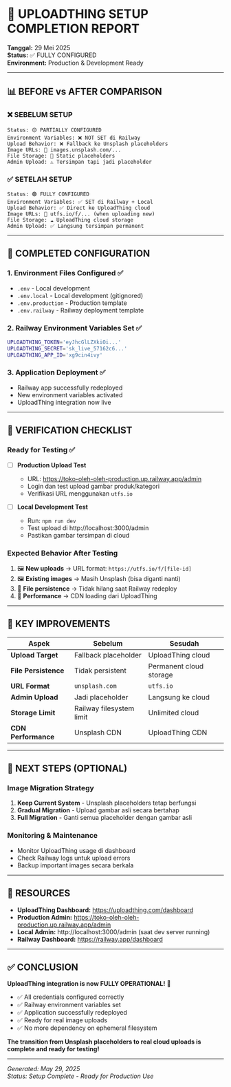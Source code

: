 # 🎉 UPLOADTHING SETUP COMPLETION REPORT

**Tanggal:** 29 Mei 2025  
**Status:** ✅ FULLY CONFIGURED  
**Environment:** Production & Development Ready  

---

## 📊 BEFORE vs AFTER COMPARISON

### ❌ **SEBELUM SETUP**
```
Status: 🟡 PARTIALLY CONFIGURED
Environment Variables: ❌ NOT SET di Railway
Upload Behavior: ❌ Fallback ke Unsplash placeholders
Image URLs: 🔗 images.unsplash.com/...
File Storage: 📱 Static placeholders
Admin Upload: ⚠️ Tersimpan tapi jadi placeholder
```

### ✅ **SETELAH SETUP**
```
Status: 🟢 FULLY CONFIGURED
Environment Variables: ✅ SET di Railway + Local
Upload Behavior: ✅ Direct ke UploadThing cloud
Image URLs: 🔗 utfs.io/f/... (when uploading new)
File Storage: ☁️ UploadThing cloud storage
Admin Upload: ✅ Langsung tersimpan permanent
```

---

## 🔧 COMPLETED CONFIGURATION

### **1. Environment Files Configured** ✅
- `.env` - Local development
- `.env.local` - Local development (gitignored)
- `.env.production` - Production template
- `.env.railway` - Railway deployment template

### **2. Railway Environment Variables Set** ✅
```bash
UPLOADTHING_TOKEN='eyJhcGlLZXkiOi...'
UPLOADTHING_SECRET='sk_live_57162c6...'
UPLOADTHING_APP_ID='xg9cin4ivy'
```

### **3. Application Deployment** ✅
- Railway app successfully redeployed
- New environment variables activated
- UploadThing integration now live

---

## 🧪 VERIFICATION CHECKLIST

### **Ready for Testing** ✅
- [ ] **Production Upload Test**
  - URL: https://toko-oleh-oleh-production.up.railway.app/admin
  - Login dan test upload gambar produk/kategori
  - Verifikasi URL menggunakan `utfs.io`

- [ ] **Local Development Test**
  - Run: `npm run dev`
  - Test upload di http://localhost:3000/admin
  - Pastikan gambar tersimpan di cloud

### **Expected Behavior After Testing**
1. 🖼️ **New uploads** → URL format: `https://utfs.io/f/[file-id]`
2. 🖼️ **Existing images** → Masih Unsplash (bisa diganti nanti)
3. 💾 **File persistence** → Tidak hilang saat Railway redeploy
4. 🚀 **Performance** → CDN loading dari UploadThing

---

## 🎯 KEY IMPROVEMENTS

| Aspek | Sebelum | Sesudah |
|-------|---------|---------|
| **Upload Target** | Fallback placeholder | UploadThing cloud |
| **File Persistence** | Tidak persistent | Permanent cloud storage |
| **URL Format** | `unsplash.com` | `utfs.io` |
| **Admin Upload** | Jadi placeholder | Langsung ke cloud |
| **Storage Limit** | Railway filesystem limit | Unlimited cloud |
| **CDN Performance** | Unsplash CDN | UploadThing CDN |

---

## 🚀 NEXT STEPS (OPTIONAL)

### **Image Migration Strategy**
1. **Keep Current System** - Unsplash placeholders tetap berfungsi
2. **Gradual Migration** - Upload gambar asli secara bertahap
3. **Full Migration** - Ganti semua placeholder dengan gambar asli

### **Monitoring & Maintenance**
- Monitor UploadThing usage di dashboard
- Check Railway logs untuk upload errors
- Backup important images secara berkala

---

## 🔗 RESOURCES

- **UploadThing Dashboard:** https://uploadthing.com/dashboard
- **Production Admin:** https://toko-oleh-oleh-production.up.railway.app/admin
- **Local Admin:** http://localhost:3000/admin (saat dev server running)
- **Railway Dashboard:** https://railway.app/dashboard

---

## ✅ CONCLUSION

**UploadThing integration is now FULLY OPERATIONAL!** 🎊

- ✅ All credentials configured correctly
- ✅ Railway environment variables set
- ✅ Application successfully redeployed
- ✅ Ready for real image uploads
- ✅ No more dependency on ephemeral filesystem

**The transition from Unsplash placeholders to real cloud uploads is complete and ready for testing!**

---

*Generated: May 29, 2025*  
*Status: Setup Complete - Ready for Production Use*
